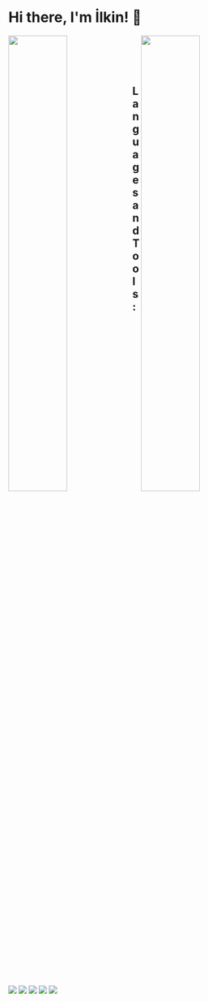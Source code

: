 # Hi there, I'm İlkin! 👋

<img align="left" width="48%" src="https://github-readme-stats.vercel.app/api?username=IlkinSamadbayli&show_icons=true&theme=radical" />

<img align="right" width="48%" src="https://github-readme-stats.vercel.app/api/top-langs/?username=IlkinSamadbayli&layout=compact" />
<br/>
<br/>
<br/>
<br/>

## Languages and Tools:

<img  src="https://img.shields.io/badge/Flutter-%2302569B.svg?style=for-the-badge&logo=Flutter&logoColor=white"/>
<img  src="https://img.shields.io/badge/dart-%230175C2.svg?style=for-the-badge&logo=dart&logoColor=white"/>
<img  src="https://img.shields.io/badge/Trello-%23026AA7.svg?style=for-the-badge&logo=Trello&logoColor=white"/>
<img  src="https://img.shields.io/badge/Discord-%235865F2.svg?style=for-the-badge&logo=discord&logoColor=white"/>
<img  src="https://img.shields.io/badge/git-%23F05033.svg?style=for-the-badge&logo=git&logoColor=white"/>

